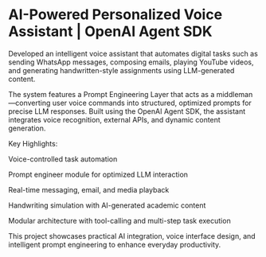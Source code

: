 # AI-Powered Personalized Voice Assistant | OpenAI Agent SDK

Developed an intelligent voice assistant that automates digital tasks such as sending WhatsApp messages, composing emails, playing YouTube videos, and generating handwritten-style assignments using LLM-generated content.

The system features a Prompt Engineering Layer that acts as a middleman—converting user voice commands into structured, optimized prompts for precise LLM responses. Built using the OpenAI Agent SDK, the assistant integrates voice recognition, external APIs, and dynamic content generation.

Key Highlights:

Voice-controlled task automation

Prompt engineer module for optimized LLM interaction

Real-time messaging, email, and media playback

Handwriting simulation with AI-generated academic content

Modular architecture with tool-calling and multi-step task execution

This project showcases practical AI integration, voice interface design, and intelligent prompt engineering to enhance everyday productivity.
